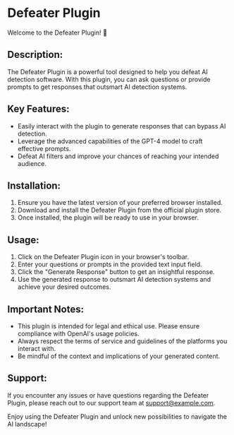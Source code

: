 Defeater Plugin
================

Welcome to the Defeater Plugin! 🚀

Description:
------------
The Defeater Plugin is a powerful tool designed to help you defeat AI detection software. With this plugin, you can ask questions or provide prompts to get responses that outsmart AI detection systems.

Key Features:
-------------
- Easily interact with the plugin to generate responses that can bypass AI detection.
- Leverage the advanced capabilities of the GPT-4 model to craft effective prompts.
- Defeat AI filters and improve your chances of reaching your intended audience.

Installation:
--------------
1. Ensure you have the latest version of your preferred browser installed.
2. Download and install the Defeater Plugin from the official plugin store.
3. Once installed, the plugin will be ready to use in your browser.

Usage:
-------
1. Click on the Defeater Plugin icon in your browser's toolbar.
2. Enter your questions or prompts in the provided text input field.
3. Click the "Generate Response" button to get an insightful response.
4. Use the generated response to outsmart AI detection systems and achieve your desired outcomes.

Important Notes:
----------------
- This plugin is intended for legal and ethical use. Please ensure compliance with OpenAI's usage policies.
- Always respect the terms of service and guidelines of the platforms you interact with.
- Be mindful of the context and implications of your generated content.

Support:
--------
If you encounter any issues or have questions regarding the Defeater Plugin, please reach out to our support team at [support@example.com](mailto:support@example.com).

Enjoy using the Defeater Plugin and unlock new possibilities to navigate the AI landscape!

